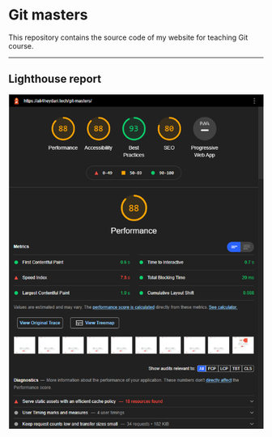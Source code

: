# Git masters

This repository contains the source code of my website for teaching Git course.

---

## Lighthouse report

![Lighthouse report](./lighthouse-report.png)
